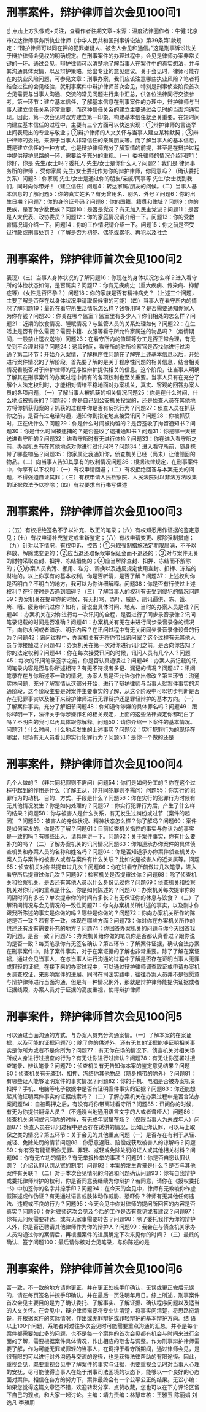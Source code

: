 # 刑事案件，辩护律师首次会见100问1

☝ 点击上方头像或+关注，查看作者往期文章~来源：温度法律圈作者：牛健 北京市亿达律师事务所执业律师《中华人民共和国刑事诉讼法》第39条第1款规定：“辩护律师可以同在押的犯罪嫌疑人、被告人会见和通信。”这是刑事诉讼法关于辩护律师会见权的明确规定。在刑事案件的办理过程中，会见是律师办案非常关键的一环。通过会见，辩护律师可以清楚地了解当事人在案件中的真实想法，并与其沟通具体案情，以及辩护策略，给出专业的意见建议。关于会见时，律师可能存在的执业风险问题，可参见文章：刑事办案，我们应该注意哪些执业风险？笔者将结合过往的会见经验，就刑事案件中辩护律师首次会见，特别是刑事侦查阶段首次会见需要与当事人沟通、交流的常见问题进行集中汇总，供各位法律同行交流参考。第一环节：建立基本信任，了解基本信息在刑事案件的办理中，辩护律师与当事人建立信任关系非常重要，而这种信任关系的建立主要通过会见时的当面沟通实现。因此，第一次会见时双方建立第一印象，构建基本信任就至关重要。在短时间内建立基本信任的过程中，主要有三个方面可以快速实现：①辩护律师的言谈举止间表现出的专业与敬业；②辩护律师的人文关怀与当事人建立某种默契；③辩护律师的委托，来源于当事人非常信任的亲属朋友等。而了解当事人的基本信息，既是建立信任的一种方式，也是辩护律师充分了解案情的前提，甚至是在辩护过程中提供辩护思路的一环，需要给予充分的重视。（一）委托律师的情况介绍问题1：你好，你是    先生/女士吗？委托人    先生/女士是你什么人？问题2：我们是    律师事务所的律师    ，受你家属    先生/女士委托作为你的辩护律师，你同意吗？（确认委托关系）问题3：你家属    先生/女士是通过你的朋友/亲戚/同事等    先生/女士找到我们，同时向你带好！（建立信任）问题4：转达家属/朋友的问候。（二）当事人基本信息的了解问题5：你的真实姓名？有无曾用名、别名、外号？问题6：你的出生日期？问题7：你的身份证号码？问题8：你的国籍、籍贯和住址？问题9：你的民族，是否为少数民族？问题10：是否是党员？有无加入民主党派？问题11：是否是人大代表、政协委员？问题12：你的家庭情况请介绍一下。问题13：你的受教育情况请介绍一下。问题14：你的工作情况请介绍一下。问题15：你之前是否受过行政或刑事处罚？（了解是否为初犯、偶犯或累犯、再犯以及社会

# 刑事案件，辩护律师首次会见100问2

表现）（三）当事人身体状况的了解问题16：你现在的身体状况怎么样？进入看守所的体检状态如何，是否属实？问题17：你有无疾病史（重大疾病、传染病、抑郁症等）（女性是否怀孕？）问题18：你的家族是否有精神病史？（上述三个问题，主要了解是否存在以身体状况申请取保候审的可能）（四）当事人在看守所内的情况了解问题19：最近在看守所生活情况怎么样？钱够用吗？是否需要通知你家人为你存钱？问题20：你关在哪个监室？监室里有多少人？你们相处的怎么样？问题21：近期的饮食情况、睡眠情况？与监管人员的关系处理如何？问题22：在生活上是否有什么需要？需要书籍、衣服等看守所允许家属送的物品吗？（疫情期间，一般禁止送衣送物）问题23：在看守所内的值班等分工是否正常合理，有无受到不合理对待？问题24：这段时间，看守所的驻所检察官是否找你进行过沟通？第二环节：开始介入案情，了解程序性问题在了解完上述基本信息以后，开始进行案件情况的了解阶段。首先要了解的是关于程序性问题的相关信息，结合相关情况看能否对于辩护律师的程序性辩护提供相关的信息。这个阶段，让当事人明确了解其在刑事案件的办案过程中拥有的各项权利也至关重要。当事人只有在充分了解个人法定权利时，才能相对情绪平稳地面对办案机关，真实、客观的回答办案人员的各项问题。（一）了解当事人被抓获的相关情况问题25：你是在什么时间，什么地点被抓获的？问题26：你是自己到公安机关投案的，还是侦查人员在其他地方将你抓获归案的？抓获的过程中你是否有反抗行为？问题27：侦查人员在抓获你之前，是否有过电话沟通，通知你到指定地点接受讯问？问题28：你被抓获时，正在做什么？问题29：你是什么时间被拘留的？是否签收了拘留通知书？问题30：你是什么时间被逮捕的？是否签收了逮捕通知书？问题31：你是哪一天被送进看守所的？问题32：进看守所时有无进行体检？问题33：你在进入看守所之前，办案机关有在其他地点对你进行过讯问吗？问题34：进入看守所前，随身携带了哪些物品？问题35：你家属让我通知你，侦查机关已经（尚未）让他领回的物品。（二）向当事人告知其享有的权利情况问题36：根据法律规定，在刑事案件中，你享有以下权利：（一）有权申请回避；（二）有权拒绝回答与本案无关的问题，不得强迫自证其罪；（三）有权申请人民检察院、人民法院对以非法方法收集的证据依法予以排除；（四）有权要求自行书写供述

# 刑事案件，辩护律师首次会见100问3

；（五）有权拒绝签名不予以补充、改正的笔录；（六）有权知悉用作证据的鉴定意见；（七）有权申请补充鉴定或重新鉴定；（八）有权申请变更、解除强制措施；（九）针对以下情况，有权申诉、控告：①采取强制措施法定期限届满，不予以释放、解除或变更的；②应当退还取保候审保证金而不退还的；③对与案件无关的财物采取查封、扣押、冻结措施的；④应当解除查封、扣押、冻结而不解除的；⑤办案人员贪污、挪用、私分、调换以及违反规定使用查封、扣押、冻结的财物的。以上你享有的基本权利，你是否听清，是否了解？问题37：上述权利你是否明白？不明白的地方，我可以为你详细解释。问题38：你是否有行使过上述权利？在行使时是否遇到阻碍？（三）了解当事人的权利有无受到侵犯的情况问题39：办案机关在提审你的时候，有无打骂、恐吓、威胁、刑讯逼供、冻、饿、烤、晒、疲劳审讯过你？如有，请说出具体时间、地点、当时的办案人员是谁？问题40：办案机关在对你进行每一次讯问的全程，是否进行了同步录音录像？讯问笔录记载的时间是否准确？问题41：办案机关有无在未进行同步录音录像的情况下，向你发问或者暗示、明示内容？在讯问过程中有无关闭同步录音录像设备的行为？问题42：讯问过程中，办案机关有无将你带出讯问室？这个过程有无其他人员与你接触过？问题43：办案机关在第一次对你进行讯问之前，是否向你告知了你的法定权利？问题44：你在每次接受讯问的时候，讯问人员有几个人？问题45：每次的讯问笔录签字之前，你是否认真通读过？问题46：办案人员记载的讯问笔录内容是否与你所述相符？有无不符或者多记、漏记的情况？问题47：讯问笔录存在与你所述不一致的情况，办案人员是否允许你作出修改？第三环节：沟通实体问题，充分了解案情从这部分开始，进行了辩护律师与当事人就案件事实的沟通阶段，这个阶段主要是对案件主要事实的了解，从这个阶段中可以初步判断是否存在犯罪事实以及接下来辩护律师进行无罪辩护还是罪轻辩护的基本方向。（一）了解案件事实，充分了解细节问题48：你知道你涉嫌的具体罪名吗？问题49：跟你释明一下，法律关于你涉嫌罪名的相关规定，上面的这些法律规定你都明白了吗？不明白的我可以再具体跟你解释。问题50：请你介绍一下案件的基本情况。问题51：什么时间、什么地点发生的上述事实？问题52：实行犯罪行为的现场在哪里，现场有无人员看见你实行犯罪行为？问题53：是你一个做的还是

# 刑事案件，辩护律师首次会见100问4

几个人做的？（非共同犯罪则不需问）问题54：你们是如何分工的？你在这个过程中起到的作用是什么（了解主从，非共同犯罪则不需问）问题55：你实行的犯罪行为的动机、目的、方式、手段是什么？问题56：你在实行的犯罪行为时候有无其他情况发生？你是如何处理的？问题57：你实行犯罪行为后，产生了什么样的结果？问题58：你与被害人是什么关系，有无发生过纠纷或过节（案件的起因）？问题59：被害人的身体状况、精神状态怎么样？你了解吗？问题60：案件是如何案发的，你是否了解？问题61：目前侦查机关指控的事实与你认为的事实是一致的吗？有哪些出入，请具体讲一下。问题62：关于案件事实，你有什么要补充的吗？（二）了解办案机关的讯问情况问题63：你知道承办你案件的具体侦查机关和办案人员的名称和姓名吗？问题64：你是否知道承办你案件侦查机关办案人员与案件的被害人或者与案件有什么关联？比如说是被害人的近亲属等。问题65：侦查机关对你共提审过几次？问题66：你在进看守所前做过几次笔录，进入看守所后提审过你几次？问题67：检察机关是否提审过你？问题68：除了侦查机关和检察机关，是否还有其他人员以什么身份见过你？问题69：侦查机关和检察机关对你讯问的重点是什么，你是如何陈述的？问题70：办案机关每次提审你的间隔时间有多长？单次提审你的时间有多长？有无保证你的休息与饮食？（三）了解讯问情况与会见情况的一致性问题71：你向办案机关所供述的事实，以及刚才你跟我所陈述的事实是你做的吗？哪些是你做的？问题72：你向办案机关所作的陈述是否一致？若有不一致，体现在哪些方面？问题73：你对你在办案机关所作的供述还有没有需要补充的地方？问题74：你回答办案机关的问题与你今天回答我的问题，是否一致？问题75：办案机关给你做的笔录你是否都认真看过？跟你说的是否一致？每页笔录你有无签名确认？第四环节：了解案件证据，确认合法办案在刑事案件中，除了案件事实，对于在案证据的了解也非常重要。除了了解在案证据，通过会见当事人，在与当事人进行沟通的过程中了解是否存在证明当事人无罪或罪轻的证据，在接下来的办案过程中，可以通过辩护律师调查取证或申请办案机关调查取证，来影响案件的进展。同时在司法实践中，往往办案人员并不是很愿意与辩护律师进行当面沟通，但是有一种情况例外，那就是辩护律师能提供证据或者证据线索，办案人员对于证据的高度重视，使得辩护律师

# 刑事案件，辩护律师首次会见100问5

可以通过当面沟通的方式，与办案人员充分沟通案情。（一）了解本案的在案证据，以及可能的证据问题76：除了你的供述外，还有无其他证据能够证明相关事实是你所为或者不是你所为？问题77：有无你在场的情况下，侦查机关对相关场所或人身进行过搜查的行为？有无让你进行过辨认？问题78：有无让你签署过搜查笔录、辨认笔录？问题79：侦查机关有无告知你本案的鉴定意见结果？问题80：侦查机关有无查封、扣押、冻结你其他物品（随身携带的除外）？问题81：有哪些证人能够证明案件的事实情况？问题82：你的手机、电脑是否被办案机关扣押？手机、电脑等电子数据中是否有证明案件事实的证据？问题83：你还能想起其他证明案件事实的证据线索吗？（二）了解办案机关在办案过程中是否合法办案问题84：自被羁押之后，有没有将你带离过看守所？问题85：讯问你的时候，有无为你提供翻译人员？（不通晓当地通用语言文字的人或者聋哑人）问题86：侦查机关询问或讯问你的时候，有无成年家属在场？（仅限当事人为未成年人）问题87：侦查人员在讯问过程中是否存在诱供的情况，比如让你认罪，可以马上取保之类的情况？第五环节：关于会见的其他重点问题（一）是否存在有利于从轻、减轻、免除处罚的情节问题88：你愿意退赃、赔偿或获取被害人的谅解吗？问题89：你有没有能证明你无罪、罪轻、减轻或免除处罚的证人或其他相关材料？问题90：你有无立功的情形？有无举报检举的事项？问题91：你是否自愿认罪认罚？（介绍认罪认罚从宽的制度）问题92：本案的发生背景是什么？是否与其他案件有关联？（二）对于本次会见情况的沟通和问题确认问题93：你有自我辩护或委托律师辩护的权利，你是否同意我继续为你辩护？若同意，请你在《授权委托书》中加签你的名字并捺手印？问题94：在今天的会见中，律师有无教唆你作虚假陈述或作伪证？有无通过语言或肢体动作威胁、恐吓你？律师有无其他任何违法、违规或不良的行为？问题95：今天会见中你对律师的提问所回答的内容是否真实？问题96：你对律师这次会见及今后的工作是否有意见或者建议？问题97：你有无问候需要转达，或有无家事需要转告？问题98：除了委托我作为你的辩护人外，你是否还聘请其他律师作为你的辩护人？问题99：我会在与侦查机关承办人员沟通过你的案情后，再根据案件的进展确定下次来见你的时间？（三）最终的确认、签字问题100：最后请你核对会见笔录，与你陈述的是

# 刑事案件，辩护律师首次会见100问6

否一致，不一致的地方请你更正，并在更正处捺手印确认，无误或更正完后无误的，请在每页签名并捺手印确认，并在最后一页注明年月日。综上所述，刑事案件首次会见主要目的是为了确认委托、了解事实、了解证据、确认程序问题以及适当的人文关怀。在会见中，辩护律师需要将专业讲清楚，将事实问清楚，将思路捋清楚，并根据案件的实际情况，作出或无罪辩护或罪轻辩护的基本辩护方向。结 语以上100个问题，系笔者对过往多次会见时可能需要重点沟通的汇总，并不是每个案件都需要如此多的问题，也不是每一个案件的首次会见都有机会与时间来进行全面的了解，需要根据案件具体情况，作出相应的取舍与调整。作为刑事辩护律师需要了解，作为可能无罪或罪轻的当事人，在羁押于看守所期间，通过律师会见，是很有限的可以进行对外沟通与交流的途径，也是获得法律帮助的有限途径。因此，重视会见，既要重视会见中了解案件的事实与证据，也要重视会见时对当事人心理的安抚，尽可能使得当事人在处于刑事司法困境的状态下，能够以一个良好的心态面对案件。相信在各方的努力下，案件最终会有一个公平公正的结果。无讼小编：如果您觉得这篇文章还不错，欢迎转发分享、点赞收藏，您也可以在下方评论区留下自己的观点，和大家一起讨论。主编：靖力责编：林慧审核：王雅玉 陈丽娟 刘逸凡 李雅朋

